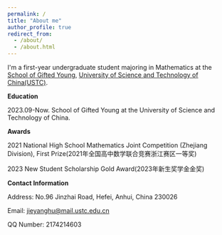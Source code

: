 ```yaml
---
permalink: /
title: "About me"
author_profile: true
redirect_from: 
  - /about/
  - /about.html
---
```


I'm a first-year undergraduate student majoring in Mathematics at the [School of Gifted Young](https://sgy.ustc.edu.cn/?60o=gaf672118), [University of Science and Technology of China(USTC)](https://www.ustc.edu.cn/?lailu=www.yqljz.com).

**Education**

2023.09-Now. School of Gifted Young at the University of Science and Technology of China.

**Awards**

2021 National High School Mathematics Joint Competition (Zhejiang Division), First Prize(2021年全国高中数学联合竞赛浙江赛区一等奖)

2023 New Student Scholarship Gold Award(2023年新生奖学金金奖)

**Contact Information**

Address: No.96 Jinzhai Road, Hefei, Anhui, China 230026

Email: jieyanghu@mail.ustc.edu.cn

QQ Number: 2174214603
